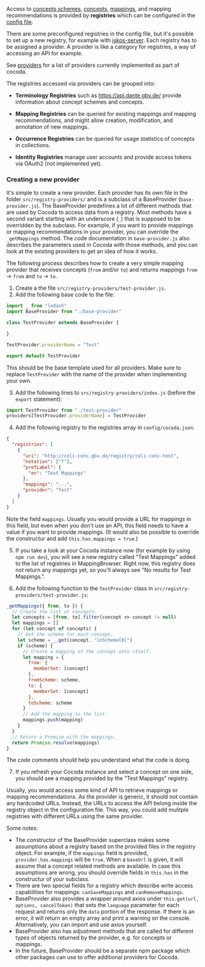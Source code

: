 Access to [concepts schemes](#concept-schemes), [concepts](#concepts), [mappings](#mappings), and mapping recommendations is provided by **registries** which can be configured in the [config file](#configuration).

There are some preconfigured registries in the config file, but it's possible to set up a new registry, for example with [jskos-server](https://github.com/gbv/jskos-server). Each registry has to be assigned a provider. A provider is like a category for registries, a way of accessing an API for example.

See [providers](#providers) for a list of providers currently implemented as part of cocoda.

The registries accessed via providers can be grouped into:

* **Terminology Registries** such as <https://api.dante.gbv.de/> provide
  information about concept schemes and concepts.

* **Mapping Registries** can be queried for existing mappings and mapping recommendations, and might allow creation, modification, and annotation of new mappings.

* **Occurrence Registries** can be queried for usage statistics of concepts in collections.

* **Identity Registries** manage user accounts and provide access tokens via OAuth2 (not implemented yet).

### Creating a new provider

It's simple to create a new provider. Each provider has its own file in the folder `src/registry-providers/` and is a subclass of a BaseProvider (`base-provider.js`). The BaseProvider predefines a lot of different methods that are used by Cocoda to access data from a registry. Most methods have a second variant starting with an underscore (`_`) that is supposed to be overridden by the subclass. For example, if you want to provide mappings or mapping recommendations in your provider, you can override the `_getMappings` method. The code documentation in `base-provider.js` also describes the parameters used in Cocoda with those methods, and you can look at the existing providers to get an idea of how it works.



The following process describes how to create a very simple mapping provider that receives concepts (`from` and/or `to`) and returns mappings `from` -> `from` and `to` -> `to`.

1. Create a the file `src/registry-providers/test-provider.js`.
2. Add the following base code to the file:
  ```js static
  import _ from "lodash"
  import BaseProvider from "./base-provider"

  class TestProvider extends BaseProvider {

  }

  TestProvider.providerName = "Test"

  export default TestProvider
  ```
  This should be the base template used for all providers. Make sure to replace `TestProvider` with the name of the provider when implementing your own.

3. Add the following lines to `src/registry-providers/index.js` (before the `export` statement):
  ```js static
  import TestProvider from "./test-provider"
  providers[TestProvider.providerName] = TestProvider
  ```

4. Add the following registry to the registries array in `config/cocoda.json`:
  ```json
  {
    "registries": [
      {
        "uri": "http://coli-conc.gbv.de/registry/coli-conc-test",
        "notation": ["T"],
        "prefLabel": {
          "en": "Test Mappings"
        },
        "mappings": "...",
        "provider": "Test"
      }
    ]
  }
  ```
  Note the field `mappings`. Usually you would provide a URL for mappings in this field, but even when you don't use an API, this field needs to have a value if you want to provide mappings. (It would also be possible to override the constructur and add `this.has.mappings = true`.)

5. If you take a look at your Cocoda instance now (for example by using `npm run dev`), you will see a new registry called "Test Mappings" added to the list of registries in MappingBrowser. Right now, this registry does not return any mappings yet, so you'll always see "No results for Test Mappings.".

6. Add the following function to the `TestProvider` class in `src/registry-providers/test-provider.js`:
  ```js static
  _getMappings({ from, to }) {
    // Create the list of concepts.
    let concepts = [from, to].filter(concept => concept != null)
    let mappings = []
    for (let concept of concepts) {
      // Get the scheme for each concept.
      let scheme = _.get(concept, "inScheme[0]")
      if (scheme) {
        // Create a mapping of the concept onto itself.
        let mapping = {
          from: {
            memberSet: [concept]
          },
          fromScheme: scheme,
          to: {
            memberSet: [concept]
          },
          toScheme: scheme
        }
        // Add the mapping to the list.
        mappings.push(mapping)
      }
    }
    // Return a Promise with the mappings.
    return Promise.resolve(mappings)
  }
  ```
  The code comments should help you understand what the code is doing.

7. If you refresh your Cocoda instance and select a concept on one side, you should see a mapping provided by the "Test Mappings" registry.

Usually, you would access some kind of API to retrieve mappings or mapping recommendations. As the provider is generic, it should not contain any hardcoded URLs. Instead, the URLs to access the API belong inside the registry object in the configuration file. This way, you could add mulitple registries with different URLs using the same provider.

Some notes:

- The constructor of the BaseProvider superclass makes some assumptions about a registry based on the provided files in the registry object. For example, if the `mappings` field is provided, `provider.has.mappings` will be `true`. When a `baseUrl` is given, it will assume that a concept related methods are available. In case this assumptions are wrong, you should override fields in `this.has` in the constructur of your subclass.
- There are two special fields for a registry which describe write access capabilities for mappings: `canSaveMappings` and `canRemoveMappings`.
- BaseProvider also provides a wrapper around axios under `this.get(url, options, cancelToken)` that sets the `language` parameter for each request and returns only the `data` portion of the response. If there is an error, it will return an empty array and print a warning on the console. Alternatively, you can import and use axios yourself.
- BaseProvider also has adjustment methods that are called for different types of objects returned by the provider, e.g. for concepts or mappings.
- In the future, BaseProvider should be a separate npm package which other packages can use to offer additional providers for Cocoda.
